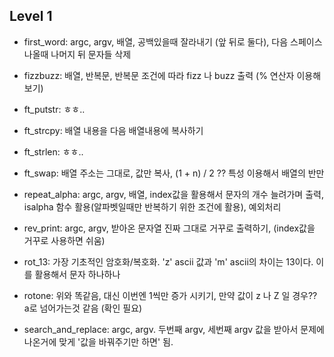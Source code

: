 ## Level 1

- first_word: argc, argv, 배열, 공백있을때 잘라내기 (앞 뒤로 둘다), 다음 스페이스 나올때 나머지 뒤 문자들 삭제

- fizzbuzz: 배열, 반복문, 반복문 조건에 따라 fizz 나 buzz 출력 (% 연산자 이용해보기)

- ft_putstr: ㅎㅎ..

- ft_strcpy: 배열 내용을 다음 배열내용에 복사하기

- ft_strlen: ㅎㅎ..

- ft_swap: 배열 주소는 그대로, 값만 복사, (1 + n) / 2 ?? 특성 이용해서 배열의 반만

- repeat_alpha: argc, argv, 배열, index값을 활용해서 문자의 개수 늘려가며 출력, isalpha 함수 활용(알파벳일때만 반복하기 위한 조건에 활용), 예외처리

- rev_print: argc, argv, 받아온 문자열 진짜 그대로 거꾸로 출력하기, (index값을 거꾸로 사용하면 쉬움)

- rot_13: 가장 기초적인 암호화/복호화. 'z' ascii 값과 'm' ascii의 차이는 13이다. 이를 활용해서 문자 하나하나

- rotone: 위와 똑같음, 대신 이번엔 1씩만 증가 시키기, 만약 값이 z 나 Z 일 경우?? a로 넘어가는것 같음 (확인 필요)


- search_and_replace: argc, argv. 두번째 argv, 세번째 argv 값을 받아서 문제에 나온거에 맞게 '값을 바꿔주기만 하면' 됨.

